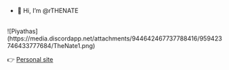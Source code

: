 - 👋 Hi, I’m @rTHENATE
 <br>
![Piyathas](https://media.discordapp.net/attachments/944642467737788416/959423746433777684/TheNate1.png)


👉 [Personal site](https://natewebsite.vercel.app/)<br>
